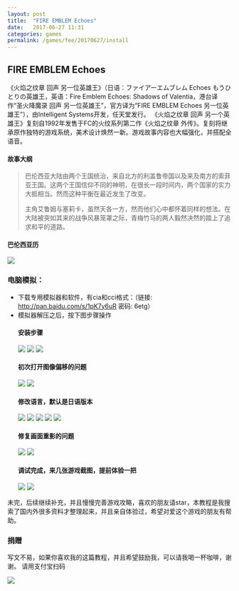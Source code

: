 ```yaml
---
layout: post
title:  "FIRE EMBLEM Echoes"
date:   2017-06-27 11:31
categories: games
permalink: /games/fee/20170627/install
---
```


## FIRE EMBLEM Echoes

《火焰之纹章 回声 另一位英雄王》（日语：ファイアーエムブレム Echoes もうひとりの英雄王，英语：Fire Emblem Echoes: Shadows of Valentia，港台译作“圣火降魔录 回声 另一位英雄王”，官方译为“FIRE EMBLEM Echoes 另一位英雄王”），由Intelligent Systems开发，任天堂发行。
《火焰之纹章 回声 另一个英雄王》复刻自1992年发售于FC的火纹系列第二作《火焰之纹章 外传》。复刻将继承原作独特的游戏系统，美术设计焕然一新。游戏故事内容也大幅强化，并搭配全语音。

#### 故事大纲

> 巴伦西亚大陆由两个王国统治，来自北方的利盖鲁帝国以及来及南方的索菲亚王国。这两个王国信仰不同的神明，在很长一段时间内，两个国家的实力大抵相当。然而这种平衡在最近发生了改变。
>
> 主角艾鲁姆与塞莉卡，虽然天各一方，然而他们心中都怀着同样的想法。在大陆被突如其来的战争风暴笼罩之际，青梅竹马的两人毅然决然的踏上了追求和平的道路。

#### 巴伦西亚历

![](http://os15c15vv.bkt.clouddn.com/QQ%E5%9B%BE%E7%89%8720170625130224.png)

### 电脑模拟：

-   下载专用模拟器和软件，有cia和cci格式：（链接: <http://pan.baidu.com/s/1pK7y6uR> 密码: 6etg）
-   模拟器解压之后，按下图步骤操作
    #### 安装步骤
    ![](http://os15c15vv.bkt.clouddn.com/QQ%E5%9B%BE%E7%89%8720170624101449.png)
    ![](http://os15c15vv.bkt.clouddn.com/QQ%E5%9B%BE%E7%89%8720170624103020.png)
    ![](http://os15c15vv.bkt.clouddn.com/QQ%E5%9B%BE%E7%89%8720170624103138.png)
    #### 初次打开图像偏移的问题
    ![](http://os15c15vv.bkt.clouddn.com/QQ%E5%9B%BE%E7%89%8720170624105021.png)
    ![](http://os15c15vv.bkt.clouddn.com/QQ%E5%9B%BE%E7%89%8720170624105050.png)
    #### 修改语言，默认是日语版本
    ![](http://os15c15vv.bkt.clouddn.com/QQ%E5%9B%BE%E7%89%8720170624105356.png)
    ![](http://os15c15vv.bkt.clouddn.com/QQ%E5%9B%BE%E7%89%8720170624105455.png)
    ![](http://os15c15vv.bkt.clouddn.com/QQ%E5%9B%BE%E7%89%8720170624105540.png)
    ![](http://os15c15vv.bkt.clouddn.com/QQ%E5%9B%BE%E7%89%8720170624105628.png)
    ![](http://os15c15vv.bkt.clouddn.com/QQ%E5%9B%BE%E7%89%8720170624105657.png)
    #### 修复画面重影的问题
    ![](http://os15c15vv.bkt.clouddn.com/QQ%E5%9B%BE%E7%89%8720170624105938.png)
    ![](http://os15c15vv.bkt.clouddn.com/QQ%E5%9B%BE%E7%89%8720170624110032.png)
    #### 调试完成，来几张游戏截图，提前体验一把
    ![](http://os15c15vv.bkt.clouddn.com/QQ%E5%9B%BE%E7%89%8720170624105256.png)
    ![](http://os15c15vv.bkt.clouddn.com/QQ%E5%9B%BE%E7%89%8720170624105826.png)

未完，后续继续补充，并且慢慢完善游戏攻略，喜欢的朋友请star，本教程是我搜索了国内外很多资料才整理起来，并且亲自体验过，希望对爱这个游戏的朋友有帮助。

### 捐赠

写文不易，如果你喜欢我的这篇教程，并且希望鼓励我，可以请我喝一杯咖啡，谢谢。
请用支付宝扫码

![](http://os15c15vv.bkt.clouddn.com/QQ%E5%9B%BE%E7%89%8720170624112116.png)
